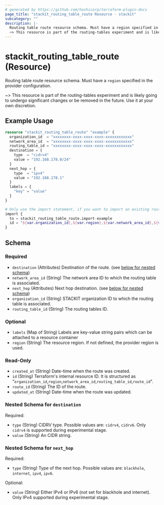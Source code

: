 ```yaml
---
# generated by https://github.com/hashicorp/terraform-plugin-docs
page_title: "stackit_routing_table_route Resource - stackit"
subcategory: ""
description: |-
  Routing table route resource schema. Must have a region specified in the provider configuration.
  ~> This resource is part of the routing-tables experiment and is likely going to undergo significant changes or be removed in the future. Use it at your own discretion.
---
```


# stackit_routing_table_route (Resource)

Routing table route resource schema. Must have a `region` specified in the provider configuration.

~> This resource is part of the routing-tables experiment and is likely going to undergo significant changes or be removed in the future. Use it at your own discretion.

## Example Usage

```terraform
resource "stackit_routing_table_route" "example" {
  organization_id  = "xxxxxxxx-xxxx-xxxx-xxxx-xxxxxxxxxxxx"
  network_area_id  = "xxxxxxxx-xxxx-xxxx-xxxx-xxxxxxxxxxxx"
  routing_table_id = "xxxxxxxx-xxxx-xxxx-xxxx-xxxxxxxxxxxx"
  destination = {
    type  = "cidrv4"
    value = "192.168.178.0/24"
  }
  next_hop = {
    type  = "ipv4"
    value = "192.168.178.1"
  }
  labels = {
    "key" = "value"
  }
}

# Only use the import statement, if you want to import an existing routing table route
import {
  to = stackit_routing_table_route.import-example
  id = "${var.organization_id},${var.region},${var.network_area_id},${var.routing_table_id},${var.routing_table_route_id}"
}
```

<!-- schema generated by tfplugindocs -->
## Schema

### Required

- `destination` (Attributes) Destination of the route. (see [below for nested schema](#nestedatt--destination))
- `network_area_id` (String) The network area ID to which the routing table is associated.
- `next_hop` (Attributes) Next hop destination. (see [below for nested schema](#nestedatt--next_hop))
- `organization_id` (String) STACKIT organization ID to which the routing table is associated.
- `routing_table_id` (String) The routing tables ID.

### Optional

- `labels` (Map of String) Labels are key-value string pairs which can be attached to a resource container
- `region` (String) The resource region. If not defined, the provider region is used.

### Read-Only

- `created_at` (String) Date-time when the route was created.
- `id` (String) Terraform's internal resource ID. It is structured as "`organization_id`,`region`,`network_area_id`,`routing_table_id`,`route_id`".
- `route_id` (String) The ID of the route.
- `updated_at` (String) Date-time when the route was updated.

<a id="nestedatt--destination"></a>
### Nested Schema for `destination`

Required:

- `type` (String) CIDRV type. Possible values are: `cidrv4`, `cidrv6`. Only `cidrv4` is supported during experimental stage.
- `value` (String) An CIDR string.


<a id="nestedatt--next_hop"></a>
### Nested Schema for `next_hop`

Required:

- `type` (String) Type of the next hop. Possible values are: `blackhole`, `internet`, `ipv4`, `ipv6`.

Optional:

- `value` (String) Either IPv4 or IPv6 (not set for blackhole and internet). Only IPv4 supported during experimental stage.
